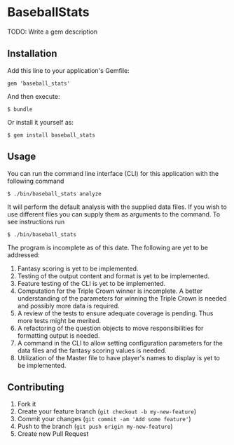 # BaseballStats

TODO: Write a gem description

## Installation

Add this line to your application's Gemfile:

    gem 'baseball_stats'

And then execute:

    $ bundle

Or install it yourself as:

    $ gem install baseball_stats

## Usage

You can run the command line interface (CLI) for this application with the following command

    $ ./bin/baseball_stats analyze

It will perform the default analysis with the supplied data files.  If you wish to use different files you can supply them as arguments to the command.  To see instructions run

    $ ./bin/baseball_stats

The program is incomplete as of this date.  The following are yet to be addressed:

1. Fantasy scoring is yet to be implemented.
2. Testing of the output content and format is yet to be implemented.
3. Feature testing of the CLI is yet to be implemented.
4. Computation for the Triple Crown winner is incomplete.  A better understanding of the parameters for winning the Triple Crown is needed and possibly more data is required.
5. A review of the tests to ensure adequate coverage is pending.  Thus more tests might be merited.
6. A refactoring of the question objects to move responsibilities for formatting output is needed.
7. A command in the CLI to allow setting configuration parameters for the data files and the fantasy scoring values is needed.
8. Utilization of the Master file to have player's names to display is yet to be implemented.

## Contributing

1. Fork it
2. Create your feature branch (`git checkout -b my-new-feature`)
3. Commit your changes (`git commit -am 'Add some feature'`)
4. Push to the branch (`git push origin my-new-feature`)
5. Create new Pull Request
